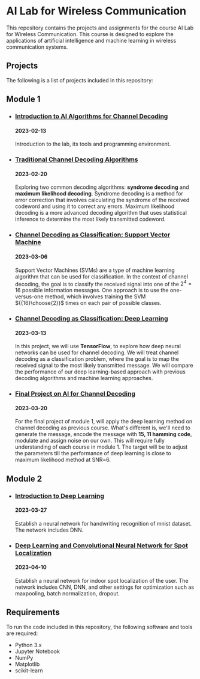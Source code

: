 ﻿# **AI Lab for Wireless Communication**

This repository contains the projects and assignments for the course AI Lab for Wireless Communication. This course is designed to explore the applications of artificial intelligence and machine learning in wireless communication systems.

## **Projects**

The following is a list of projects included in this repository:

## Module 1

- ### [Introduction to AI Algorithms for Channel Decoding](./Module%201/Introduction%20Uncoded%20System/)

    #### 2023-02-13

    Introduction to the lab, its tools and programming environment.

- ### [Traditional Channel Decoding Algorithms](./Module%201/Syndrome%20Decoding%20%20Maximum%20Likelihood%20Decoding/)

    #### 2023-02-20

    Exploring two common decoding algorithms: **syndrome decoding** and **maximum likelihood decoding**. Syndrome decoding is a method for error correction that involves calculating the syndrome of the received codeword and using it to correct any errors. Maximum likelihood decoding is a more advanced decoding algorithm that uses statistical inference to determine the most likely transmitted codeword.

- ### [Channel Decoding as Classification: Support Vector Machine](./Module%201/Support%20Vector%20Machine/)

    #### 2023-03-06

    Support Vector Machines (SVMs) are a type of machine learning algorithm that can be used for classification. In the context of channel decoding, the goal is to classify the received signal into one of the $2^4 = 16$ possible information messages. One approach is to use the one-versus-one method, which involves training the SVM ${{16}\choose{2}}$ times on each pair of possible classes.

- ### [Channel Decoding as Classification: Deep Learning ](./Module%201/Deep%20learning/)

    #### 2023-03-13

    In this project, we will use **TensorFlow**, to explore how deep neural networks can be used for channel decoding. We will treat channel decoding as a classification problem, where the goal is to map the received signal to the most likely transmitted message. We will compare the performance of our deep learning-based approach with previous decoding algorithms and machine learning approaches.

- ### [Final Project on AI for Channel Decoding](./Module%201/Mini%20project/)

    #### 2023-03-20

    For the final project of module 1, will apply the deep learning method on channel decoding as previous course. What's different is, we'll need to generate the message, encode the message with **15, 11 hamming code**, modulate and assign noise on our own. This will require fully understanding of each course in module 1. The target will be to adjust the parameters till the performance of deep learning is close to maximum likelihood method at SNR=6.

## Module 2

- ### [Introduction to Deep Learning](./Module%202/Deep%20Learning%20and%20Convolutional%20Neural%20Network%20for%20Spot%20Localization/)

    #### 2023-03-27

    Establish a neural network for handwriting recognition of mnist dataset. The network includes DNN.

- ### [Deep Learning and Convolutional Neural Network for Spot Localization](./Module%202/Convolutional%20Neural%20Network/)

    #### 2023-04-10

    Establish a neural network for indoor spot localization of the user. The network includes CNN, DNN, and other settings for optimization such as maxpooling, batch normalization, dropout.

## **Requirements**

To run the code included in this repository, the following software and tools are required:

- Python 3.x
- Jupyter Notebook
- NumPy
- Matplotlib
- scikit-learn
